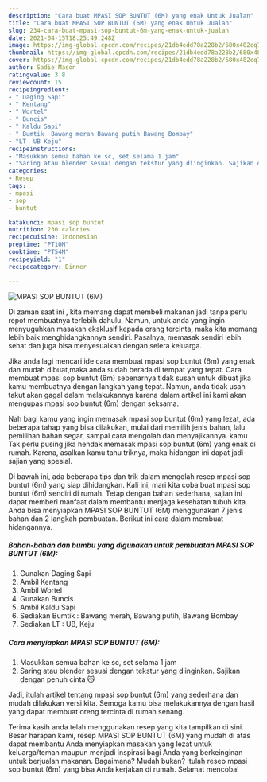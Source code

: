 ```yaml
---
description: "Cara buat MPASI SOP BUNTUT (6M) yang enak Untuk Jualan"
title: "Cara buat MPASI SOP BUNTUT (6M) yang enak Untuk Jualan"
slug: 234-cara-buat-mpasi-sop-buntut-6m-yang-enak-untuk-jualan
date: 2021-04-15T18:25:49.248Z
image: https://img-global.cpcdn.com/recipes/21db4edd78a228b2/680x482cq70/mpasi-sop-buntut-6m-foto-resep-utama.jpg
thumbnail: https://img-global.cpcdn.com/recipes/21db4edd78a228b2/680x482cq70/mpasi-sop-buntut-6m-foto-resep-utama.jpg
cover: https://img-global.cpcdn.com/recipes/21db4edd78a228b2/680x482cq70/mpasi-sop-buntut-6m-foto-resep-utama.jpg
author: Sadie Mason
ratingvalue: 3.8
reviewcount: 15
recipeingredient:
- " Daging Sapi"
- " Kentang"
- " Wortel"
- " Buncis"
- " Kaldu Sapi"
- " Bumtik  Bawang merah Bawang putih Bawang Bombay"
- "LT  UB Keju"
recipeinstructions:
- "Masukkan semua bahan ke sc, set selama 1 jam"
- "Saring atau blender sesuai dengan tekstur yang diinginkan. Sajikan dengan penuh cinta 😽"
categories:
- Resep
tags:
- mpasi
- sop
- buntut

katakunci: mpasi sop buntut 
nutrition: 230 calories
recipecuisine: Indonesian
preptime: "PT10M"
cooktime: "PT54M"
recipeyield: "1"
recipecategory: Dinner

---
```



![MPASI SOP BUNTUT (6M)](https://img-global.cpcdn.com/recipes/21db4edd78a228b2/680x482cq70/mpasi-sop-buntut-6m-foto-resep-utama.jpg)

Di zaman  saat ini , kita memang dapat membeli makanan jadi tanpa perlu repot membuatnya terlebih dahulu. Namun, untuk anda yang ingin menyuguhkan masakan eksklusif kepada orang tercinta, maka kita memang lebih baik menghidangkannya sendiri. Pasalnya, memasak sendiri lebih sehat dan juga bisa menyesuaikan dengan selera keluarga.

Jika anda lagi mencari ide cara membuat mpasi sop buntut (6m) yang enak dan mudah dibuat,maka anda sudah berada di tempat yang tepat. Cara membuat mpasi sop buntut (6m)  sebenarnya tidak susah untuk dibuat jika kamu membuatnya dengan langkah yang tepat. Namun, anda tidak usah takut akan gagal dalam melakukannya 
karena dalam artikel ini kami akan mengupas mpasi sop buntut (6m) dengan seksama.  



Nah bagi kamu yang ingin memasak mpasi sop buntut (6m) yang lezat, ada beberapa tahap yang bisa dilakukan, mulai dari memilih jenis bahan, lalu pemilihan bahan segar, sampai cara mengolah dan menyajikannya. kamu Tak perlu pusing jika hendak memasak mpasi sop buntut (6m) yang enak di rumah. Karena, asalkan kamu  tahu triknya, maka hidangan ini dapat jadi sajian yang spesial.

Di bawah ini, ada beberapa tips dan trik dalam mengolah resep mpasi sop buntut (6m) yang siap dihidangkan. Kali ini, mari kita coba buat mpasi sop buntut (6m) sendiri di rumah. Tetap dengan bahan sederhana, sajian ini dapat memberi manfaat dalam membantu menjaga kesehatan tubuh kita. Anda bisa menyiapkan MPASI SOP BUNTUT (6M) menggunakan 7 jenis bahan dan 2 langkah pembuatan. Berikut ini cara dalam membuat hidangannya.

<!--inarticleads1-->

##### Bahan-bahan dan bumbu yang digunakan untuk pembuatan MPASI SOP BUNTUT (6M):

1. Gunakan  Daging Sapi
1. Ambil  Kentang
1. Ambil  Wortel
1. Gunakan  Buncis
1. Ambil  Kaldu Sapi
1. Sediakan  Bumtik : Bawang merah, Bawang putih, Bawang Bombay
1. Sediakan LT : UB, Keju




<!--inarticleads2-->

##### Cara menyiapkan MPASI SOP BUNTUT (6M):

1. Masukkan semua bahan ke sc, set selama 1 jam
1. Saring atau blender sesuai dengan tekstur yang diinginkan. Sajikan dengan penuh cinta 😽




Jadi, itulah artikel tentang  mpasi sop buntut (6m)  yang sederhana dan mudah dilakukan versi kita. Semoga kamu bisa melakukannya dengan hasil yang dapat membuat oreng tercinta di rumah senang. 

Terima kasih anda telah menggunakan resep yang kita tampilkan di sini. Besar harapan kami, resep  MPASI SOP BUNTUT (6M) yang mudah di atas dapat membantu Anda menyiapkan masakan yang lezat untuk keluarga/teman maupun menjadi inspirasi bagi Anda yang berkeinginan untuk berjualan makanan. Bagaimana? Mudah bukan? Itulah resep mpasi sop buntut (6m) yang bisa Anda kerjakan di rumah. Selamat mencoba!

